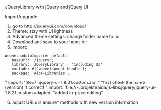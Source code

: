 JQueryLibrary with jQuery and jQuery UI

Import/upgrade:
  1. go to http://jqueryui.com/download/
  2. Theme: stay with UI lightness
  3. Advanced theme settings: change folder name to 'ui'
  4. Download and save to your home dir
  5. Import:

	WebMethodLibImporter default
	   baseUrl: '/jquery';
	   library: 'JQueryLibrary';  "including UI"
	   exclude: #('/development-bundle');            
	   package: 'Aida-Libraries'; 
"	   import: 'file://~/jquery-ui-1.8.21.custom.zip' "   "first check the name (version) if correct! "
	   import: 'file://~/projekti/aida/js-libs/jquery/jquery-ui-1.8.21.custom.adapted'  "added in-place editing"

   6. adjust URLs in ensure* methods with new version information



